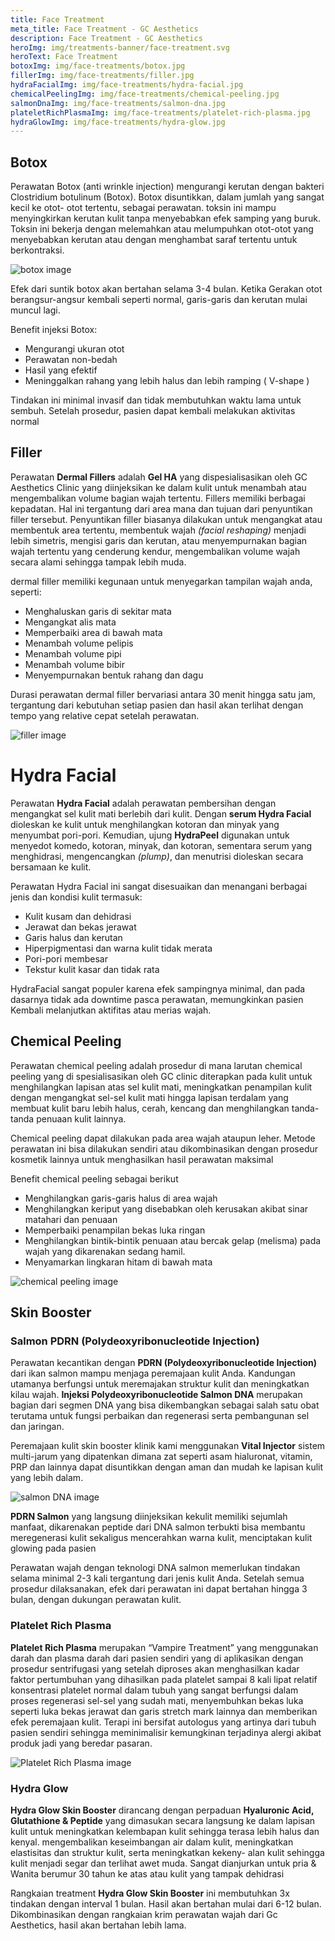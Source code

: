 ```yaml
---
title: Face Treatment
meta_title: Face Treatment - GC Aesthetics
description: Face Treatment - GC Aesthetics
heroImg: img/treatments-banner/face-treatment.svg
heroText: Face Treatment
botoxImg: img/face-treatments/botox.jpg
fillerImg: img/face-treatments/filler.jpg
hydraFacialImg: img/face-treatments/hydra-facial.jpg
chemicalPeelingImg: img/face-treatments/chemical-peeling.jpg
salmonDnaImg: img/face-treatments/salmon-dna.jpg
plateletRichPlasmaImg: img/face-treatments/platelet-rich-plasma.jpg
hydraGlowImg: img/face-treatments/hydra-glow.jpg
---
```


<div class="container-fluid c-bg-icon mt-n4">
<div class="container py-5">

<div class="row mt-4">
<div class="col-12">

## Botox

Perawatan Botox (anti wrinkle injection) mengurangi kerutan dengan
bakteri Clostridium botulinum (Botox).
Botox disuntikkan, dalam jumlah yang sangat kecil ke otot- otot tertentu,
sebagai perawatan. toksin ini mampu menyingkirkan kerutan kulit tanpa
menyebabkan efek samping yang buruk. Toksin ini bekerja dengan
melemahkan atau melumpuhkan otot-otot yang menyebabkan kerutan atau
dengan menghambat saraf tertentu untuk berkontraksi.

</div>
<div class="col-12">

<div class="row">

<div class="col-12 col-xl-6">
<img :src="botoxImg" class="custom-img w-100 h-100 shadow-sm object-fit-cover" alt="botox image" />
</div>

<div class="col-12 col-xl-6 mt-4 mt-xl-0 d-flex align-items-center">
<div class="card border-0" style="border-radius: 30px">
<div class="card-body p-4 p-lg-5">

Efek dari suntik botox akan bertahan selama 3-4 bulan. Ketika Gerakan
otot berangsur-angsur kembali seperti normal, garis-garis dan kerutan
mulai muncul lagi.

Benefit injeksi Botox:

<ul class="dash">
<li>Mengurangi ukuran otot</li>
<li>Perawatan non-bedah</li>
<li>Hasil yang efektif</li>
<li>Meninggalkan rahang yang lebih halus dan lebih ramping ( V-shape )</li>
</ul>

Tindakan ini minimal invasif dan tidak membutuhkan waktu lama untuk
sembuh. Setelah prosedur, pasien dapat kembali melakukan aktivitas
normal

</div>
</div>

</div>
</div>

</div>
</div>

</div>
</div>

<div class="container">

<div class="row mt-5">

## Filler

<div class="col-12 col-xl-7 d-flex align-items-center">

<div class="card border-0 c-bg-icon" style="border-radius: 30px;">
<div class="card-body p-4 p-lg-5">

Perawatan **Dermal Fillers** adalah **Gel HA** yang dispesialisasikan oleh GC Aesthetics Clinic
yang diinjeksikan ke dalam kulit untuk menambah atau mengembalikan volume
bagian wajah tertentu. Fillers memiliki berbagai kepadatan. Hal ini tergantung
dari area mana dan tujuan dari penyuntikan filler tersebut. Penyuntikan filler
biasanya dilakukan untuk mengangkat atau membentuk area tertentu,
membentuk wajah _(facial reshaping)_ menjadi lebih simetris, mengisi garis dan
kerutan, atau menyempurnakan bagian wajah tertentu yang cenderung kendur,
mengembalikan volume wajah secara alami sehingga tampak lebih muda.

dermal filler memiliki kegunaan untuk menyegarkan tampilan wajah anda,
seperti:

<ul class="dash">
<li>Menghaluskan garis di sekitar mata</li>
<li>Mengangkat alis mata</li>
<li>Memperbaiki area di bawah mata</li>
<li>Menambah volume pelipis</li>
<li>Menambah volume pipi</li>
<li>Menambah volume bibir</li>
<li>Menyempurnakan bentuk rahang dan dagu</li>
</ul>

Durasi perawatan dermal filler bervariasi antara 30 menit hingga satu jam,
tergantung dari kebutuhan setiap pasien dan hasil akan terlihat dengan tempo
yang relative cepat setelah perawatan.

</div>
</div>

</div>
<div class="col-12 col-xl-5">

<img :src="fillerImg" class="w-100 object-fit-cover" alt="filler image" style="max-height: 100%;" />

</div>
</div>
</div>

<div class="container-fluid c-bg-icon mt-4">
<div class="container py-5">

<div class="row">
<div class="col">

# Hydra Facial

</div>
</div>

<div class="row mt-2">
<div class="col-12 col-lg-6">

Perawatan **Hydra Facial** adalah perawatan pembersihan dengan mengangkat sel kulit mati berlebih dari kulit. Dengan **serum Hydra
Facial** dioleskan ke kulit untuk menghilangkan kotoran dan minyak yang menyumbat pori-pori. Kemudian, ujung **HydraPeel**
digunakan untuk menyedot komedo, kotoran, minyak, dan kotoran, sementara serum yang menghidrasi, mengencangkan _(plump)_,
dan menutrisi dioleskan secara bersamaan ke kulit.

</div>
<div class="col-12 col-lg-6">

Perawatan Hydra Facial ini sangat disesuaikan dan menangani berbagai jenis
dan kondisi kulit termasuk:

<ul class="dash">
<li>Kulit kusam dan dehidrasi</li>
<li>Jerawat dan bekas jerawat</li>
<li>Garis halus dan kerutan</li>
<li>Hiperpigmentasi dan warna kulit tidak merata</li>
<li>Pori-pori membesar</li>
<li>Tekstur kulit kasar dan tidak rata</li>
</ul>

</div>

<div class="col-12">

HydraFacial sangat populer karena efek sampingnya minimal, dan pada
dasarnya tidak ada downtime pasca perawatan, memungkinkan pasien Kembali
melanjutkan aktifitas atau merias wajah.

</div>
</div>
</div>
</div>

<div class="container">

<div class="row mt-4">
<div class="col-12">

## Chemical Peeling

Perawatan chemical peeling adalah prosedur di mana larutan chemical
peeling yang di spesialisasikan oleh GC clinic diterapkan pada kulit untuk
menghilangkan lapisan atas sel kulit mati, meningkatkan penampilan kulit
dengan mengangkat sel-sel kulit mati hingga lapisan terdalam yang
membuat kulit baru lebih halus, cerah, kencang dan menghilangkan
tanda-tanda penuaan kulit lainnya.

Chemical peeling dapat dilakukan pada area wajah ataupun leher. Metode
perawatan ini bisa dilakukan sendiri atau dikombinasikan dengan prosedur
kosmetik lainnya untuk menghasilkan hasil perawatan maksimal

</div>
<div class="col-12">
<div class="row">
<div class="col-12 col-xl-6">

<div class="card border-0 c-bg-icon" style="border-radius: 30px">
<div class="card-body p-4 p-lg-5">

Benefit chemical peeling sebagai berikut

<ul class="dash">
<li>Menghilangkan garis-garis halus di area wajah</li>
<li>Menghilangkan keriput yang disebabkan oleh kerusakan akibat sinar matahari dan penuaan</li>
<li>Memperbaiki penampilan bekas luka ringan</li>
<li>Menghilangkan bintik-bintik penuaan atau bercak gelap (melisma) pada wajah yang dikarenakan sedang hamil.</li>
<li>Menyamarkan lingkaran hitam di bawah mata</li>
</ul>

</div>
</div>

</div>
<div class="col-12 col-xl-6 mt-4 mt-xl-0">
<img :src="chemicalPeelingImg" class="w-100 h-100 shadow-sm object-fit-cover" alt="chemical peeling image" />
</div>
</div>

</div>
</div>
</div>

<div class="container-fluid c-bg-icon mb-n5">
<div class="container mt-5 py-5">

<div class="row mt-4">
<div class="col text-center">

## Skin Booster

</div>
</div>

<div class="row mt-4">
<div class="col">

### Salmon PDRN (Polydeoxyribonucleotide Injection)

Perawatan kecantikan dengan **PDRN (Polydeoxyribonucleotide Injection)** dari ikan salmon mampu menjaga peremajaan kulit Anda.
Kandungan utamanya berfungsi untuk meremajakan struktur kulit dan meningkatkan kilau wajah. **Injeksi Polydeoxyribonucleotide
Salmon DNA** merupakan bagian dari segmen DNA yang bisa dikembangkan sebagai salah satu obat terutama untuk fungsi perbaikan dan
regenerasi serta pembangunan sel dan jaringan.

Peremajaan kulit skin booster klinik kami menggunakan **Vital Injector** sistem multi-jarum yang dipatenkan
dimana zat seperti asam hialuronat, vitamin, PRP dan lainnya dapat disuntikkan dengan aman dan mudah ke lapisan kulit yang lebih dalam.

</div>
</div>

<div class="row mt-2">
<div class="col-12 col-xl-6 ">
    
<img :src="salmonDnaImg" class="custom-img w-100 h-100 shadow-sm object-fit-cover" alt="salmon DNA image" />
    
</div>
<div class="col-12 col-xl-6 mt-4 mt-xl-0">

<div class="card border-0" style="border-radius: 30px;">
<div class="card-body p-4 p-lg-5">

**PDRN Salmon** yang langsung diinjeksikan kekulit memiliki sejumlah manfaat, dikarenakan peptide
dari DNA salmon terbukti bisa membantu meregenerasi kulit sekaligus mencerahkan warna kulit, menciptakan kulit glowing pada pasien

Perawatan wajah dengan teknologi DNA salmon memerlukan tindakan selama minimal 2-3 kali
tergantung dari jenis kulit Anda. Setelah semua prosedur dilaksanakan, efek dari perawatan ini dapat bertahan hingga 3 bulan, dengan dukungan perawatan kulit.

</div>
</div>

</div>
</div>

<div class="row mt-5">

### Platelet Rich Plasma

<div class="col mt-3">

<div class="card border-0" style="border-radius: 30px;">
<div class="card-body p-4 p-lg-5">
<div class="row">
<div class="col-12 col-xl-6 d-flex align-items-center">

**Platelet Rich Plasma** merupakan “Vampire Treatment” yang menggunakan darah dan plasma
darah dari pasien sendiri yang di aplikasikan dengan prosedur sentrifugasi yang setelah diproses
akan menghasilkan kadar faktor pertumbuhan yang dihasilkan pada platelet sampai 8 kali lipat relatif
konsentrasi platelet normal dalam tubuh yang sangat berfungsi dalam proses regenerasi sel-sel yang sudah mati,
menyembuhkan bekas luka seperti luka bekas jerawat dan garis stretch mark lainnya dan memberikan efek peremajaan kulit.
Terapi ini bersifat autologus yang artinya dari tubuh pasien sendiri sehingga meminimalisir kemungkinan terjadinya alergi akibat produk jadi yang beredar pasaran.

</div>
<div class="col-12 col-xl-6">

<img :src="plateletRichPlasmaImg" class="custom-img w-100 h-100 shadow-sm object-fit-cover" alt="Platelet Rich Plasma image" />

</div>
</div>
</div>
</div>
</div>
</div>

<div class="row mt-5">
<div class="col-12 col-xl-6">

### Hydra Glow

**Hydra Glow Skin Booster** dirancang dengan perpaduan **Hyaluronic Acid,
Glutathione & Peptide** yang dimasukan secara langsung ke dalam
lapisan kulit untuk meningkatkan kelembapan kulit sehingga terasa
lebih halus dan kenyal. mengembalikan keseimbangan air dalam kulit,
meningkatkan elastisitas dan struktur kulit, serta meningkatkan kekeny-
alan kulit sehingga kulit menjadi segar dan terlihat awet muda. Sangat dianjurkan untuk pria & Wanita berumur 30 tahun ke atas atau kulit yang
tampak dehidrasi

</div>
<div class="col-12 col-xl-6 col-lg-3 order-1 order-md-2">

<div class="card border-0" style="border-radius: 30px;">
<div class="card-body p-4 p-lg-5">

Rangkaian treatment **Hydra Glow Skin Booster** ini membutuhkan 3x tindakan dengan interval 1 bulan.
Hasil akan bertahan mulai dari 6-12 bulan.
Dikombinasikan dengan rangkaian krim perawatan wajah dari Gc Aesthetics, hasil akan bertahan lebih lama.

</div>
</div>

</div>
</div>

</div>
</div>
